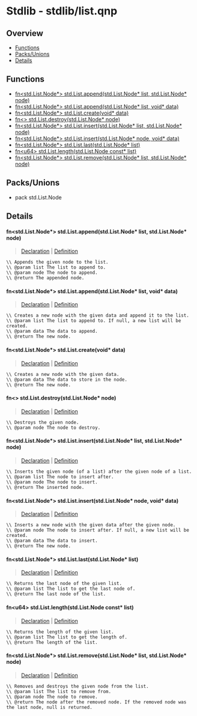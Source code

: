 
# Stdlib - stdlib/list.qnp

## Overview
 - [Functions](#functions)
 - [Packs/Unions](#packs-unions)
 - [Details](#details)


## Functions
 - [fn\<std.List.Node*\> std.List.append(std.List.Node* list, std.List.Node* node)](#ref_3a6d9635c886314aad8acd25e2874d6a)
 - [fn\<std.List.Node*\> std.List.append(std.List.Node* list, void* data)](#ref_299bb8a31e3b98396305c7457917e10e)
 - [fn\<std.List.Node*\> std.List.create(void* data)](#ref_942c9fa3b801ad8f890782a69d488b61)
 - [fn\<\> std.List.destroy(std.List.Node* node)](#ref_af92380675a05cfc3800d8e0442612d2)
 - [fn\<std.List.Node*\> std.List.insert(std.List.Node* list, std.List.Node* node)](#ref_23ef3ffd16b491ac646fbf08c2149124)
 - [fn\<std.List.Node*\> std.List.insert(std.List.Node* node, void* data)](#ref_5835636c0b27f240fc20fbcb7f5d540d)
 - [fn\<std.List.Node*\> std.List.last(std.List.Node* list)](#ref_e542970037094ea68cd3073bcd70a8e1)
 - [fn\<u64\> std.List.length(std.List.Node const* list)](#ref_471f5bf22d9fa6bf2b71b1f4c3c03a3f)
 - [fn\<std.List.Node*\> std.List.remove(std.List.Node* list, std.List.Node* node)](#ref_319f469b689e913cd3fd5191616b5665)

## Packs/Unions
 - pack std.List.Node

## Details
#### <a id="ref_3a6d9635c886314aad8acd25e2874d6a"/>fn\<std.List.Node*\> std.List.append(std.List.Node* list, std.List.Node* node)
> [Declaration](/stdlib/list.qnp?plain=1#L32) | [Definition](/stdlib/list.qnp?plain=1#L79)
```qinp
\\ Appends the given node to the list.
\\ @param list The list to append to.
\\ @param node The node to append.
\\ @return The appended node.
```
#### <a id="ref_299bb8a31e3b98396305c7457917e10e"/>fn\<std.List.Node*\> std.List.append(std.List.Node* list, void* data)
> [Declaration](/stdlib/list.qnp?plain=1#L26) | [Definition](/stdlib/list.qnp?plain=1#L76)
```qinp
\\ Creates a new node with the given data and append it to the list.
\\ @param list The list to append to. If null, a new list will be created.
\\ @param data The data to append.
\\ @return The new node.
```
#### <a id="ref_942c9fa3b801ad8f890782a69d488b61"/>fn\<std.List.Node*\> std.List.create(void* data)
> [Declaration](/stdlib/list.qnp?plain=1#L16) | [Definition](/stdlib/list.qnp?plain=1#L67)
```qinp
\\ Creates a new node with the given data.
\\ @param data The data to store in the node.
\\ @return The new node.
```
#### <a id="ref_af92380675a05cfc3800d8e0442612d2"/>fn\<\> std.List.destroy(std.List.Node* node)
> [Declaration](/stdlib/list.qnp?plain=1#L20) | [Definition](/stdlib/list.qnp?plain=1#L73)
```qinp
\\ Destroys the given node.
\\ @param node The node to destroy.
```
#### <a id="ref_23ef3ffd16b491ac646fbf08c2149124"/>fn\<std.List.Node*\> std.List.insert(std.List.Node* list, std.List.Node* node)
> [Declaration](/stdlib/list.qnp?plain=1#L44) | [Definition](/stdlib/list.qnp?plain=1#L89)
```qinp
\\ Inserts the given node (of a list) after the given node of a list.
\\ @param list The node to insert after.
\\ @param node The node to insert.
\\ @return The inserted node.
```
#### <a id="ref_5835636c0b27f240fc20fbcb7f5d540d"/>fn\<std.List.Node*\> std.List.insert(std.List.Node* node, void* data)
> [Declaration](/stdlib/list.qnp?plain=1#L38) | [Definition](/stdlib/list.qnp?plain=1#L86)
```qinp
\\ Inserts a new node with the given data after the given node.
\\ @param node The node to insert after. If null, a new list will be created.
\\ @param data The data to insert.
\\ @return The new node.
```
#### <a id="ref_e542970037094ea68cd3073bcd70a8e1"/>fn\<std.List.Node*\> std.List.last(std.List.Node* list)
> [Declaration](/stdlib/list.qnp?plain=1#L60) | [Definition](/stdlib/list.qnp?plain=1#L124)
```qinp
\\ Returns the last node of the given list.
\\ @param list The list to get the last node of.
\\ @return The last node of the list.
```
#### <a id="ref_471f5bf22d9fa6bf2b71b1f4c3c03a3f"/>fn\<u64\> std.List.length(std.List.Node const* list)
> [Declaration](/stdlib/list.qnp?plain=1#L55) | [Definition](/stdlib/list.qnp?plain=1#L117)
```qinp
\\ Returns the length of the given list.
\\ @param list The list to get the length of.
\\ @return The length of the list.
```
#### <a id="ref_319f469b689e913cd3fd5191616b5665"/>fn\<std.List.Node*\> std.List.remove(std.List.Node* list, std.List.Node* node)
> [Declaration](/stdlib/list.qnp?plain=1#L50) | [Definition](/stdlib/list.qnp?plain=1#L97)
```qinp
\\ Removes and destroys the given node from the list.
\\ @param list The list to remove from.
\\ @param node The node to remove.
\\ @return The node after the removed node. If the removed node was the last node, null is returned.
```

